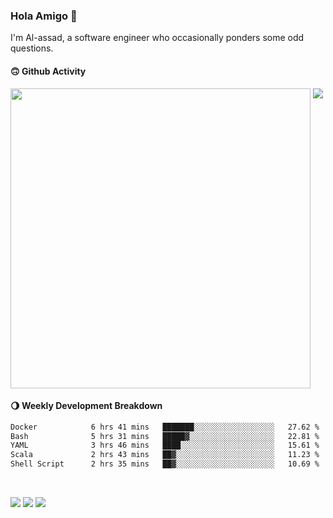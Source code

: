 ### Hola Amigo 🤣   

I'm Al-assad, a software engineer who occasionally ponders some odd questions.  
 
#### 🙃 Github Activity 
<div>
  <img src="https://github-readme-stats.vercel.app/api?username=al-assad&show_icons=true" align="top" style="display: inline-block;" width="480"/>
  <img src="https://github-readme-stats.vercel.app/api/top-langs/?username=al-assad&hide=css,html&langs_count=8&layout=compact" align="top" style="display: inline-block;"/>
</div>

#### 🌖 Weekly Development Breakdown
<!--START_SECTION:waka-->

```txt
Docker            6 hrs 41 mins   ███████░░░░░░░░░░░░░░░░░░   27.62 %
Bash              5 hrs 31 mins   █████▓░░░░░░░░░░░░░░░░░░░   22.81 %
YAML              3 hrs 46 mins   ████░░░░░░░░░░░░░░░░░░░░░   15.61 %
Scala             2 hrs 43 mins   ██▓░░░░░░░░░░░░░░░░░░░░░░   11.23 %
Shell Script      2 hrs 35 mins   ██▓░░░░░░░░░░░░░░░░░░░░░░   10.69 %
```

<!--END_SECTION:waka-->

<br>

<a href="https://twitter.com/Alassad_dev"><img src="https://img.shields.io/badge/Twitter-@Alassad__dev-blue?style=flat&logo=twitter" /></a>
<a href="https://t.me/alassad_dev"><img src="https://img.shields.io/badge/Telegram-@alassad__dev-orange?style=flat&logo=telegram" /></a>
<a href="https://al-assad.github.io"><img src="https://img.shields.io/badge/Blogs-Linying_Assad's_Blog-yellow?style=flat&logo=github" /></a>

